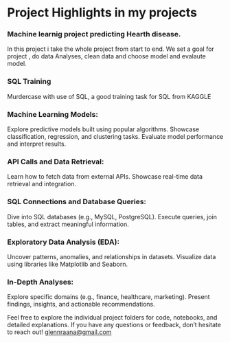 # Project Highlights in my projects

### Machine learnig project predicting Hearth disease. 
In this project i take the whole project from start to end. We set a goal for project , do data Analyses, clean data and choose model and evalaute model. 


### SQL Training
Murdercase with use of SQL, a good training task for SQL from KAGGLE

### Machine Learning Models:
Explore predictive models built using popular algorithms.
Showcase classification, regression, and clustering tasks.
Evaluate model performance and interpret results.

### API Calls and Data Retrieval:
Learn how to fetch data from external APIs.
Showcase real-time data retrieval and integration.

### SQL Connections and Database Queries:
Dive into SQL databases (e.g., MySQL, PostgreSQL).
Execute queries, join tables, and extract meaningful information.

### Exploratory Data Analysis (EDA):
Uncover patterns, anomalies, and relationships in datasets.
Visualize data using libraries like Matplotlib and Seaborn.

### In-Depth Analyses:
Explore specific domains (e.g., finance, healthcare, marketing).
Present findings, insights, and actionable recommendations.

Feel free to explore the individual project folders for code, notebooks, and detailed explanations. If you have any questions or feedback, don’t hesitate to reach out!
glennraana@gmail.com 
